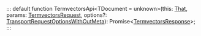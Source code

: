:::
default function TermvectorsApi<TDocument = unknown>(this: [That](./That.md), params: [TermvectorsRequest](./TermvectorsRequest.md)<TDocument>, options?: [TransportRequestOptionsWithOutMeta](./TransportRequestOptionsWithOutMeta.md)): Promise<[TermvectorsResponse](./TermvectorsResponse.md)>;
:::
